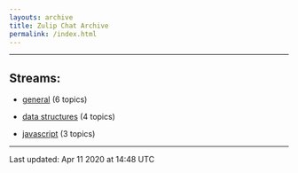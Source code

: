 ```yaml
---
layouts: archive
title: Zulip Chat Archive
permalink: /index.html
---
```


---

## Streams:

* [general](stream/213222-general/index.html) (6 topics)

* [data structures](stream/217915-data-structures/index.html) (4 topics)

* [javascript](stream/217809-javascript/index.html) (3 topics)

<hr><p>Last updated: Apr 11 2020 at 14:48 UTC</p>